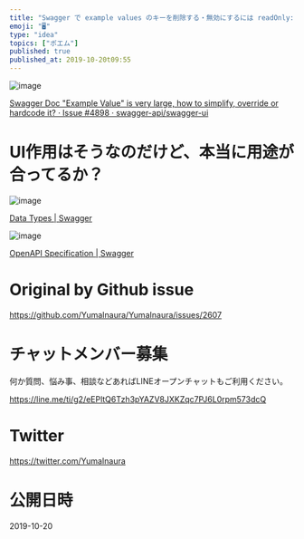 ```yaml
---
title: "Swagger で example values のキーを削除する・無効にするには readOnly: True 属性をつければ良いらしい？"
emoji: "🖥"
type: "idea"
topics: ["ポエム"]
published: true
published_at: 2019-10-20t09:55
---
```


![image](https://user-images.githubusercontent.com/13635059/67152106-610de080-f30b-11e9-937b-9d8f6956d657.png)

[Swagger Doc "Example Value" is very large, how to simplify, override or hardcode it? · Issue #4898 · swagger-api/swagger-ui](https://github.com/swagger-api/swagger-ui/issues/4898)


# UI作用はそうなのだけど、本当に用途が合ってるか？

![image](https://user-images.githubusercontent.com/13635059/67152120-91557f00-f30b-11e9-9d68-01eb91ca603c.png)

[Data Types | Swagger](https://swagger.io/docs/specification/data-models/data-types/)


![image](https://user-images.githubusercontent.com/13635059/67152177-4851fa80-f30c-11e9-9b8a-2bbda47eee4e.png)


[OpenAPI Specification | Swagger](https://swagger.io/specification/)

# Original by Github issue

https://github.com/YumaInaura/YumaInaura/issues/2607








<!-- Update From Qiita API -->

# チャットメンバー募集


何か質問、悩み事、相談などあればLINEオープンチャットもご利用ください。

https://line.me/ti/g2/eEPltQ6Tzh3pYAZV8JXKZqc7PJ6L0rpm573dcQ





# Twitter


https://twitter.com/YumaInaura


<!-- Update From Qiita API -->



# 公開日時

2019-10-20
